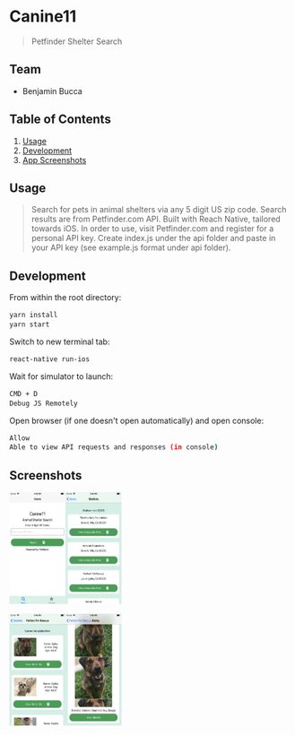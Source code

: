 # Canine11

> Petfinder Shelter Search

## Team

  - Benjamin Bucca

## Table of Contents

1. [Usage](#Usage)
1. [Development](#Development)
1. [App Screenshots](#Screenshots)

## Usage

> Search for pets in animal shelters via any 5 digit US zip code. Search results are from Petfinder.com API. Built with Reach Native, tailored towards iOS.
> In order to use, visit Petfinder.com and register for a personal API key.
> Create index.js under the api folder and paste in your API key (see example.js format under api folder).

## Development

From within the root directory:

```sh
yarn install
yarn start
```
Switch to new terminal tab:

```sh
react-native run-ios
```
Wait for simulator to launch:

```sh
CMD + D
Debug JS Remotely
```
Open browser (if one doesn't open automatically) and open console:

```sh
Allow
Able to view API requests and responses (in console)
```

## Screenshots

<img src="screenshots/HomeScreen1.png" width="100" height="200"><img src="screenshots/SheltersScreen1.png" width="100" height="200">

<img src="screenshots/PetsScreen1.png" width="100" height="200"><img src="screenshots/PetDetailScreen1.png" width="100" height="200">

